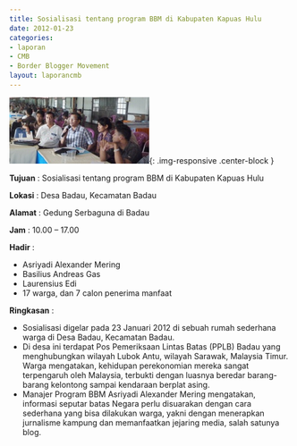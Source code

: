 ```yaml
---
title: Sosialisasi tentang program BBM di Kabupaten Kapuas Hulu
date: 2012-01-23
categories:
- laporan
- CMB
- Border Blogger Movement
layout: laporancmb
---
```


![250px-JANUARI_23_2012_SOSIALISASI_BBM_DI_BADAU_KAPUAS_HULU.jpg](/_uploads/250px-JANUARI_23_2012_SOSIALISASI_BBM_DI_BADAU_KAPUAS_HULU.jpg){: .img-responsive .center-block }

**Tujuan** :  Sosialisasi tentang program BBM di Kabupaten Kapuas Hulu 

**Lokasi** :  Desa Badau, Kecamatan Badau 

**Alamat** :  Gedung Serbaguna di Badau 

**Jam** :  10.00 – 17.00 

**Hadir** :
* Asriyadi Alexander Mering
* Basilius Andreas Gas
* Laurensius Edi
* 17 warga, dan 7 calon penerima manfaat

**Ringkasan** :
* Sosialisasi digelar pada 23 Januari 2012 di sebuah rumah sederhana warga di Desa Badau, Kecamatan Badau.&nbsp;
* Di desa ini terdapat Pos Pemeriksaan Lintas Batas (PPLB) Badau yang  menghubungkan wilayah Lubok Antu, wilayah Sarawak, Malaysia Timur.  Warga mengatakan, kehidupan perekonomian mereka sangat terpengaruh oleh  Malaysia, terbukti dengan luasnya beredar barang-barang kelontong sampai  kendaraan berplat asing.&nbsp;
* Manajer Program BBM Asriyadi Alexander Mering  mengatakan, informasi seputar batas Negara perlu disuarakan dengan cara  sederhana yang bisa dilakukan warga, yakni dengan menerapkan jurnalisme  kampung dan memanfaatkan jejaring media, salah satunya blog.&nbsp;

